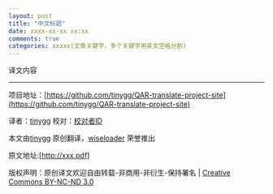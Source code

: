 ```yaml
---
layout: post
title: "中文标题"
date: xxxx-xx-xx xx:xx
comments: true
categories: xxxxx(文章关键字，多个关键字用英文空格分割)
---
```






译文内容




---


项目地址：[https://github.com/tinygg/QAR-translate-project-site](https://github.com/tinygg/QAR-translate-project-site)

译者：[tinygg](https://github.com/tinygg) 校对：[校对者ID](https://github.com/校对者ID)

本文由[tinygg](https://github.com/tinygg) 原创翻译，[wiseloader](http://blog.qar.wiseloader.com/) 荣誉推出

原文地址:[http://xxx.pdf]

版权声明：原创译文欢迎自由转载-非商用-非衍生-保持署名 | [Creative Commons BY-NC-ND 3.0](http://creativecommons.org/licenses/by-nc-nd/3.0/deed.zh)